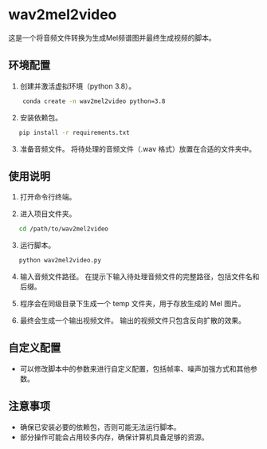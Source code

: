 # wav2mel2video

这是一个将音频文件转换为生成Mel频谱图并最终生成视频的脚本。

## 环境配置

1. 创建并激活虚拟环境（python 3.8）。
```bash
    conda create -n wav2mel2video python=3.8
```

2. 安装依赖包。
```bash
   pip install -r requirements.txt
```

3. 准备音频文件。
   将待处理的音频文件（.wav 格式）放置在合适的文件夹中。

## 使用说明

1. 打开命令行终端。

2. 进入项目文件夹。
```bash
   cd /path/to/wav2mel2video
```

3. 运行脚本。
```bash
   python wav2mel2video.py
```

4. 输入音频文件路径。
   在提示下输入待处理音频文件的完整路径，包括文件名和后缀。

5. 程序会在同级目录下生成一个 temp 文件夹，用于存放生成的 Mel 图片。

6. 最终会生成一个输出视频文件。
   输出的视频文件只包含反向扩散的效果。

## 自定义配置

- 可以修改脚本中的参数来进行自定义配置，包括帧率、噪声加强方式和其他参数。

## 注意事项

- 确保已安装必要的依赖包，否则可能无法运行脚本。
- 部分操作可能会占用较多内存，确保计算机具备足够的资源。